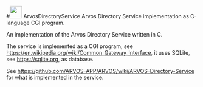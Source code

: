 #<A href="http://github.com/ARVOS-APP/"><img src="http://arvos-app.com/images/arvos_logo_rgb-weiss32.png" width=32></img></a>  ArvosDirectoryService
Arvos Directory Service implementation as C-language CGI program.

An implementation of the Arvos Directory Service written in C.

The service is implemented as a CGI program,
see https://en.wikipedia.org/wiki/Common_Gateway_Interface, 
it uses SQLite, see https://sqlite.org, as database.

See https://github.com/ARVOS-APP/ARVOS/wiki/ARVOS-Directory-Service for what is implemented in the service.

